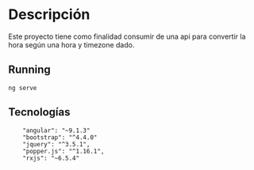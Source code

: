 
# Descripción

Este proyecto tiene como finalidad consumir de una api para convertir la hora según una hora y timezone dado.


## Running

`ng serve` 

## Tecnologías
```
    "angular": "~9.1.3"
    "bootstrap": "^4.4.0"
    "jquery": "^3.5.1",
    "popper.js": "^1.16.1",
    "rxjs": "~6.5.4"
```

